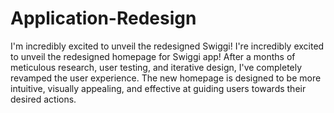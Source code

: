 # Application-Redesign
I'm incredibly excited to unveil the redesigned Swiggi!
I're incredibly excited to unveil the redesigned homepage for Swiggi app! After a months of meticulous research, user testing, and iterative design, I've completely revamped the user experience. The new homepage is designed to be more intuitive, visually appealing, and effective at guiding users towards their desired actions.
